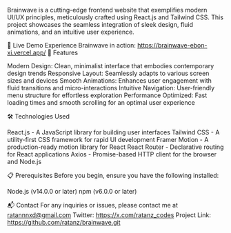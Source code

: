 Brainwave is a cutting-edge frontend website that exemplifies modern UI/UX principles, meticulously crafted using React.js and Tailwind CSS. This project showcases the seamless integration of sleek design, fluid animations, and an intuitive user experience.

🌟 Live Demo
Experience Brainwave in action: https://brainwave-ebon-xi.vercel.app/
🚀 Features

Modern Design: Clean, minimalist interface that embodies contemporary design trends
Responsive Layout: Seamlessly adapts to various screen sizes and devices
Smooth Animations: Enhances user engagement with fluid transitions and micro-interactions
Intuitive Navigation: User-friendly menu structure for effortless exploration
Performance Optimized: Fast loading times and smooth scrolling for an optimal user experience

🛠️ Technologies Used

React.js - A JavaScript library for building user interfaces
Tailwind CSS - A utility-first CSS framework for rapid UI development
Framer Motion - A production-ready motion library for React
React Router - Declarative routing for React applications
Axios - Promise-based HTTP client for the browser and Node.js

📋 Prerequisites
Before you begin, ensure you have the following installed:

Node.js (v14.0.0 or later)
npm (v6.0.0 or later)

📬 Contact
For any inquiries or issues, please contact me at ratannnxd@gmail.com
Twitter: https://x.com/ratanz_codes
Project Link: https://github.com/ratanz/brainwave.git
